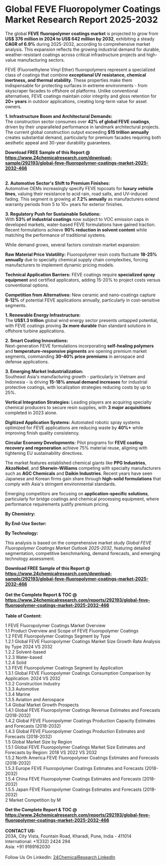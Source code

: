 <h1>Global FEVE Fluoropolymer Coatings Market Research Report 2025-2032</h1><p>The global <strong>FEVE fluoropolymer coatings market</strong> is projected to grow from <strong>US$ 376 million in 2024 to US$ 642 million by 2032</strong>, exhibiting a steady <strong>CAGR of 6.9%</strong> during 2025-2032, according to comprehensive market analysis. This expansion reflects the growing industrial demand for durable, weather-resistant coatings across critical infrastructure projects and high-value manufacturing sectors.</p><p>FEVE (Fluoroethylene Vinyl Ether) fluoropolymers represent a specialized class of coatings that combine <strong>exceptional UV resistance, chemical inertness, and thermal stability</strong>. These properties make them indispensable for protecting surfaces in extreme environments - from skyscraper facades to offshore oil platforms. Unlike conventional alternatives, FEVE coatings maintain color integrity and gloss retention for <strong>20+ years</strong> in outdoor applications, creating long-term value for asset owners.</p><p><strong>1. Infrastructure Boom and Architectural Demands:</strong><br>
The construction sector consumes over <strong>42% of global FEVE coatings</strong>, driven by their unparalleled performance in landmark architectural projects. The current global construction output exceeding <strong>$15 trillion annually</strong> creates substantial demand, particularly for premium facades requiring both aesthetic appeal and 30-year durability guarantees.</p><div><b>Download FREE Sample of this Report @ 
            <a href="https://www.24chemicalresearch.com/download-sample/292193/global-feve-fluoropolymer-coatings-market-2025-2032-466">
            https://www.24chemicalresearch.com/download-sample/292193/global-feve-fluoropolymer-coatings-market-2025-2032-466</a></b></div><br><p><strong>2. Automotive Sector's Shift to Premium Finishes:</strong><br>
Automotive OEMs increasingly specify FEVE topcoats for <strong>luxury vehicle lines</strong>, valuing their resistance to acid rain, road salts, and UV-induced fading. This segment is growing at <strong>7.2% annually</strong> as manufacturers extend warranty periods from 5 to 10+ years for exterior finishes.</p><p><strong>3. Regulatory Push for Sustainable Solutions:</strong><br>
With <strong>53% of industrial coatings</strong> now subject to VOC emission caps in developed markets, water-based FEVE formulations have gained traction. Recent formulations achieve <strong>90% reduction in solvent content</strong> while matching the performance of traditional systems.</p><p>While demand grows, several factors constrain market expansion:</p><p><strong>Raw Material Price Volatility:</strong> Fluoropolymer resin costs fluctuate <strong>18-25% annually</strong> due to specialty chemical supply chain complexities, forcing manufacturers to implement dynamic pricing models.</p><p><strong>Technical Application Barriers:</strong> FEVE coatings require <strong>specialized spray equipment</strong> and certified applicators, adding 15-20% to project costs versus conventional options.</p><p><strong>Competition from Alternatives:</strong> New ceramic and nano-coatings capture <strong>8-12%</strong> of potential FEVE applications annually, particularly in cost-sensitive segments.</p><p><strong>1. Renewable Energy Infrastructure:</strong><br>
The <strong>US$1.3 trillion</strong> global wind energy sector presents untapped potential, with FEVE coatings proving <strong>3x more durable</strong> than standard solutions in offshore turbine applications.</p><p><strong>2. Smart Coating Innovations:</strong><br>
Next-generation FEVE formulations incorporating <strong>self-healing polymers</strong> and <strong>temperature-responsive pigments</strong> are opening premium market segments, commanding <strong>30-40% price premiums</strong> in aerospace and defense applications.</p><p><strong>3. Emerging Market Industrialization:</strong><br>
Southeast Asia's manufacturing growth - particularly in Vietnam and Indonesia - is driving <strong>15-18% annual demand increases</strong> for industrial protective coatings, with localization strategies reducing costs by up to 25%.</p><p><strong>Vertical Integration Strategies:</strong> Leading players are acquiring specialty chemical producers to secure resin supplies, with <strong>3 major acquisitions</strong> completed in 2023 alone.</p><p><strong>Digitized Application Systems:</strong> Automated robotic spray systems optimized for FEVE applications are reducing waste by <strong>40%+</strong> while improving finish quality consistency.</p><p><strong>Circular Economy Developments:</strong> Pilot programs for <strong>FEVE coating recovery and regeneration</strong> achieve 75% material reuse, aligning with tightening EU sustainability directives.</p><p>The market features established chemical giants like <strong>PPG Industries</strong>, <strong>AkzoNobel</strong>, and <strong>Sherwin-Williams</strong> competing with specialty manufacturers such as <strong>AGC Chemicals</strong> and <strong>Daikin Industries</strong>. Recent years have seen Japanese and Korean firms gain share through <strong>high-solid formulations</strong> that comply with Asia's stringent environmental standards.</p><p>Emerging competitors are focusing on <strong>application-specific solutions</strong>, particularly for bridge coatings and chemical processing equipment, where performance requirements justify premium pricing.</p><p><strong>By Chemistry:</strong></p><p><strong>By End-Use Sector:</strong></p><p><strong>By Technology:</strong></p><p>This analysis is based on the comprehensive market study <em>Global FEVE Fluoropolymer Coatings Market Outlook 2025-2032</em>, featuring detailed segmentation, competitive benchmarking, demand forecasts, and emerging technology assessment.</p><div><b>Download FREE Sample of this Report @ 
            <a href="https://www.24chemicalresearch.com/download-sample/292193/global-feve-fluoropolymer-coatings-market-2025-2032-466">
            https://www.24chemicalresearch.com/download-sample/292193/global-feve-fluoropolymer-coatings-market-2025-2032-466</a></b></div><br><div><b>Get the Complete Report & TOC @ 
            <a href="https://www.24chemicalresearch.com/reports/292193/global-feve-fluoropolymer-coatings-market-2025-2032-466">
            https://www.24chemicalresearch.com/reports/292193/global-feve-fluoropolymer-coatings-market-2025-2032-466</a></b></div><br>
            <b>Table of Content:</b><p>1 FEVE Fluoropolymer Coatings Market Overview<br />
    1.1 Product Overview and Scope of FEVE Fluoropolymer Coatings<br />
    1.2 FEVE Fluoropolymer Coatings Segment by Type<br />
        1.2.1 Global FEVE Fluoropolymer Coatings Market Size Growth Rate Analysis by Type 2024 VS 2032<br />
        1.2.2 Solvent-based<br />
        1.2.3 Water-based<br />
        1.2.4 Solid<br />
    1.3 FEVE Fluoropolymer Coatings Segment by Application<br />
        1.3.1 Global FEVE Fluoropolymer Coatings Consumption Comparison by Application: 2024 VS 2032<br />
        1.3.2 Construction Industry<br />
        1.3.3 Automotive<br />
        1.3.4 Marine<br />
        1.3.5 Aviation and Aerospace<br />
    1.4 Global Market Growth Prospects<br />
        1.4.1 Global FEVE Fluoropolymer Coatings Revenue Estimates and Forecasts (2018-2032)<br />
        1.4.2 Global FEVE Fluoropolymer Coatings Production Capacity Estimates and Forecasts (2018-2032)<br />
        1.4.3 Global FEVE Fluoropolymer Coatings Production Estimates and Forecasts (2018-2032)<br />
    1.5 Global Market Size by Region<br />
        1.5.1 Global FEVE Fluoropolymer Coatings Market Size Estimates and Forecasts by Region: 2018 VS 2022 VS 2032<br />
        1.5.2 North America FEVE Fluoropolymer Coatings Estimates and Forecasts (2018-2032)<br />
        1.5.3 Europe FEVE Fluoropolymer Coatings Estimates and Forecasts (2018-2032)<br />
        1.5.4 China FEVE Fluoropolymer Coatings Estimates and Forecasts (2018-2032)<br />
        1.5.5 Japan FEVE Fluoropolymer Coatings Estimates and Forecasts (2018-2032)<br />
2 Market Competition by M</p><div><b>Get the Complete Report & TOC @ 
            <a href="https://www.24chemicalresearch.com/reports/292193/global-feve-fluoropolymer-coatings-market-2025-2032-466">
            https://www.24chemicalresearch.com/reports/292193/global-feve-fluoropolymer-coatings-market-2025-2032-466</a></b></div><br><b>CONTACT US:</b><br>
            203A, City Vista, Fountain Road, Kharadi, Pune, India - 411014<br>
            International: +1(332) 2424 294<br>
            Asia: +91 9169162030 <br><br>
            Follow Us On LinkedIn: <a href="https://www.linkedin.com/company/24chemicalresearch/">24ChemicalResearch LinkedIn</a>